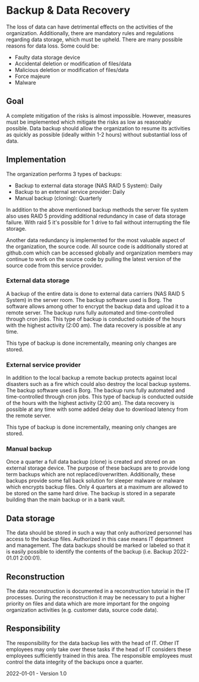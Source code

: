 # Backup & Data Recovery

The loss of data can have detrimental effects on the activities of the organization. Additionally, there are mandatory rules and regulations regarding data storage, which must be upheld. There are many possible reasons for data loss. Some could be:

* Faulty data storage device
* Accidental deletion or modification of files/data
* Malicious deletion or modification of files/data
* Force majeure
* Malware

## Goal

A complete mitigation of the risks is almost impossible. However, measures must be implemented which mitigate the risks as low as reasonably possible. Data backup should allow the organization to resume its activities as quickly as possible (ideally within 1-2 hours) without substantial loss of data.

## Implementation

The organization performs 3 types of backups:

* Backup to external data storage (NAS RAID 5 System): Daily
* Backup to an external service provider: Daily
* Manual backup (cloning): Quarterly

In addition to the above mentioned backup methods the server file system also uses RAID 5 providing additional redundancy in case of data storage failure. With raid 5 it's possible for 1 drive to fail without interrupting the file storage.

Another data redundancy is implemented for the most valuable aspect of the organization, the source code. All source code is additionally stored at github.com which can be accessed globally and organization members may continue to work on the source code by pulling the latest version of the source code from this service provider.

### External data storage

A backup of the entire data is done to external data carriers (NAS RAID 5 System) in the server room. The backup software used is Borg. The software allows among other to encrypt the backup data and upload it to a remote server. The backup runs fully automated and time-controlled through cron jobs. This type of backup is conducted outside of the hours with the highest activity (2:00 am). The data recovery is possible at any time.

This type of backup is done incrementally, meaning only changes are stored.

### External service provider

In addition to the local backup a remote backup protects against local disasters such as a fire which could also destroy the local backup systems. The backup software used is Borg. The backup runs fully automated and time-controlled through cron jobs. This type of backup is conducted outside of the hours with the highest activity (2:00 am). The data recovery is possible at any time with some added delay due to download latency from the remote server.

This type of backup is done incrementally, meaning only changes are stored.

### Manual backup

Once a quarter a full data backup (clone) is created and stored on an external storage device. The purpose of these backups are to provide long term backups which are not replaced/overwritten. Additionally, these backups provide some fall back solution for sleeper malware or malware which encrypts backup files. Only 4 quarters at a maximum are allowed to be stored on the same hard drive. The backup is stored in a separate building than the main backup or in a bank vault.

## Data storage

The data should be stored in such a way that only authorized personnel has access to the backup files. Authorized in this case means IT department and management. The data backups should be marked or labeled so that it is easily possible to identify the contents of the backup (i.e. Backup 2022-01.01 2:00:01).

## Reconstruction

The data reconstruction is documented in a reconstruction tutorial in the IT processes. During the reconstruction it may be necessary to put a higher priority on files and data which are more important for the ongoing organization activities (e.g. customer data, source code data).

## Responsibility

The responsibility for the data backup lies with the head of IT. Other IT employees may only take over these tasks if the head of IT considers these employees sufficiently trained in this area. The responsible employees must control the data integrity of the backups once a quarter.

2022-01-01 - Version 1.0
